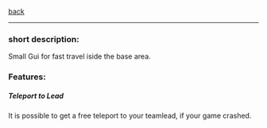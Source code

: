 [back](../components.md)
<hr>

### short description:
Small Gui for fast travel iside the base area.

### Features:
##### Teleport to Lead
It is possible to get a free teleport to your teamlead, if your game crashed.
